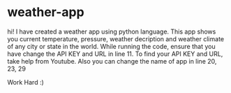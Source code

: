 # weather-app
hi!
I have created a weather app using python language.
This app shows you current temperature, pressure, weather decription and weather climate of any city or state in the world.
While running the code, ensure that you have change the API KEY and URL in line 11.
To find your API KEY and URL, take help from Youtube.
Also  you can  change the name of app in line 20, 23, 29



Work Hard :)

